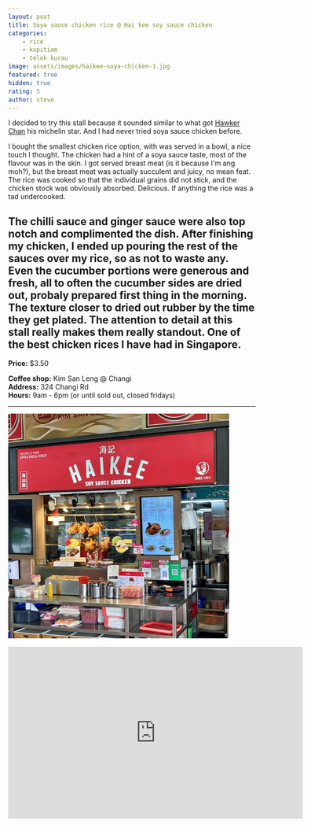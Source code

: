 ```yaml
---
layout: post
title: Soya sauce chicken rice @ Hai kee soy sauce chicken
categories:
    - rice
    - kopitiam
    - telok kurau
image: assets/images/haikee-soya-chicken-1.jpg
featured: true
hidden: true
rating: 5
author: steve
---
```

I decided to try this stall because it sounded similar to what got [Hawker Chan](https://guide.michelin.com/sg/en/singapore-region/singapore/restaurant/liao-fan-hong-kong-soya-sauce-chicken-rice-noodle) his michelin star. And I had never tried soya sauce chicken before.

I bought the smallest chicken rice option, with was served in a bowl, a nice touch I thought. The chicken had a hint of a soya sauce taste, most of the flavour was in the skin. I got served breast meat (is it because I'm ang moh?), but the breast meat was actually succulent and juicy, no mean feat. The rice was cooked so that the individual grains did not stick, and the chicken stock was obviously absorbed. Delicious. If anything the rice was a tad undercooked.

The chilli sauce and ginger sauce were also top notch and complimented the dish. After finishing my chicken, I ended up pouring the rest of the sauces over my rice, so as not to waste any. Even the cucumber portions were generous and fresh, all to often the cucumber sides are dried out, probaly prepared first thing in the morning. The texture closer to dried out rubber by the time they get plated. The attention to detail at this stall really makes them really standout. One of the best chicken rices I have had in Singapore.
- 
**Price:** $3.50  

**Coffee shop:** Kim San Leng @ Changi  
**Address:** 324 Changi Rd  
**Hours:** 9am - 6pm (or until sold out, closed fridays)  

***  

![Hai kee soy sauce chicken](/assets/images/haikee-soya-chicken-2.jpg "Hai kee soy sauce chicken")  

<iframe src="https://www.google.com/maps/embed?pb=!1m14!1m8!1m3!1d15955.050777263523!2d103.908271!3d1.3180312!3m2!1i1024!2i768!4f13.1!3m3!1m2!1s0x0%3A0x6f93bc5ad414257!2sHai%20Kee%20Soy%20Sauce%20Chicken%20Rice!5e0!3m2!1sen!2ssg!4v1609304424571!5m2!1sen!2ssg" width="600" height="350" frameborder="0" style="border:0;" allowfullscreen="" aria-hidden="false" tabindex="0"></iframe>

